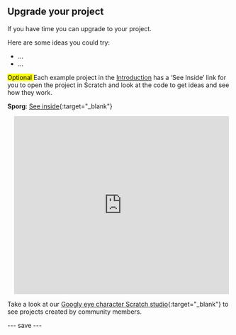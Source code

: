 ## Upgrade your project

If you have time you can upgrade to your project. 

Here are some ideas you could try:
- ...
- ...

<mark> Optional </mark>Each example project in the [Introduction](.) has a ‘See Inside’ link for you to open the project in Scratch and look at the code to get ideas and see how they work.

**Sporg**: [See inside](https://scratch.mit.edu/projects/495865892/editor){:target="_blank"}
<div class="scratch-preview" style="margin-left: 15px;">
  <iframe allowtransparency="true" width="485" height="402" src="https://scratch.mit.edu/projects/embed/495865892/?autostart=false" frameborder="0"></iframe>
</div>

Take a look at our [Googly eye character Scratch studio](https://scratch.mit.edu/studios/29120534){:target="_blank"} to see projects created by community members.

--- save ---